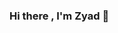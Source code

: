 ### Hi there , I'm Zyad 👋

<!--
**zyadantar30/zyadantar30** is a ✨ _special_ ✨ repository because its `README.md` (this file) appears on your GitHub profile.

Here are some ideas to get you started:
- 💼 I’m currently working as an Odoo Developer
- 🔭 I’m currently learning new technologies and Improving my Odoo and python skills.
- 🎓 I graduated from FCIS ASU in Egypt. 
- 📫 How to reach me: zyadantar30@gmail.com
![image](https://user-images.githubusercontent.com/49242363/193414451-cf6b790e-d530-411a-be5a-47796b8d3b8b.png)


Languages and Tools:
![image](https://user-images.githubusercontent.com/49242363/193414518-26eb6130-8f74-4d40-a923-15d27375bd92.png) ![image](https://user-images.githubusercontent.com/49242363/193414523-33b1e9e8-e674-4afb-8a64-c1c86684f1fb.png)
![image](https://user-images.githubusercontent.com/49242363/193414527-872f2ab9-7be7-40d6-aa5f-0a552ee2dfe2.png)
![image](https://user-images.githubusercontent.com/49242363/193414532-119d4777-7958-470f-b9f3-7f9590b03fa3.png)
![image](https://user-images.githubusercontent.com/49242363/193414542-edd4728a-74f2-4d27-8ab3-018a8e7c1324.png)
![image](https://user-images.githubusercontent.com/49242363/193414563-1bfc01e7-c6e8-4d9c-b6a0-6842cd4ce64a.png)
